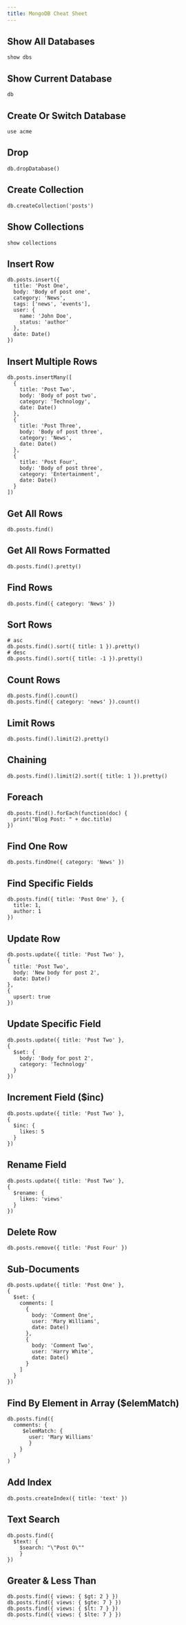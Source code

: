 ```yaml
---
title: MongoDB Cheat Sheet
---
```


## Show All Databases

```shell
show dbs
```

## Show Current Database

```shell
db
```

## Create Or Switch Database

```shell
use acme
```

## Drop

```shell
db.dropDatabase()
```

## Create Collection

```shell
db.createCollection('posts')
```

## Show Collections

```shell
show collections
```

## Insert Row

```shell
db.posts.insert({
  title: 'Post One',
  body: 'Body of post one',
  category: 'News',
  tags: ['news', 'events'],
  user: {
    name: 'John Doe',
    status: 'author'
  },
  date: Date()
})
```

## Insert Multiple Rows

```shell
db.posts.insertMany([
  {
    title: 'Post Two',
    body: 'Body of post two',
    category: 'Technology',
    date: Date()
  },
  {
    title: 'Post Three',
    body: 'Body of post three',
    category: 'News',
    date: Date()
  },
  {
    title: 'Post Four',
    body: 'Body of post three',
    category: 'Entertainment',
    date: Date()
  }
])
```

## Get All Rows

```shell
db.posts.find()
```

## Get All Rows Formatted

```shell
db.posts.find().pretty()
```

## Find Rows

```shell
db.posts.find({ category: 'News' })
```

## Sort Rows

```shell
# asc
db.posts.find().sort({ title: 1 }).pretty()
# desc
db.posts.find().sort({ title: -1 }).pretty()
```

## Count Rows

```shell
db.posts.find().count()
db.posts.find({ category: 'news' }).count()
```

## Limit Rows

```shell
db.posts.find().limit(2).pretty()
```

## Chaining

```shell
db.posts.find().limit(2).sort({ title: 1 }).pretty()
```

## Foreach

```shell
db.posts.find().forEach(function(doc) {
  print("Blog Post: " + doc.title)
})
```

## Find One Row

```shell
db.posts.findOne({ category: 'News' })
```

## Find Specific Fields

```shell
db.posts.find({ title: 'Post One' }, {
  title: 1,
  author: 1
})
```

## Update Row

```shell
db.posts.update({ title: 'Post Two' },
{
  title: 'Post Two',
  body: 'New body for post 2',
  date: Date()
},
{
  upsert: true
})
```

## Update Specific Field

```shell
db.posts.update({ title: 'Post Two' },
{
  $set: {
    body: 'Body for post 2',
    category: 'Technology'
  }
})
```

## Increment Field (\$inc)

```shell
db.posts.update({ title: 'Post Two' },
{
  $inc: {
    likes: 5
  }
})
```

## Rename Field

```shell
db.posts.update({ title: 'Post Two' },
{
  $rename: {
    likes: 'views'
  }
})
```

## Delete Row

```shell
db.posts.remove({ title: 'Post Four' })
```

## Sub-Documents

```shell
db.posts.update({ title: 'Post One' },
{
  $set: {
    comments: [
      {
        body: 'Comment One',
        user: 'Mary Williams',
        date: Date()
      },
      {
        body: 'Comment Two',
        user: 'Harry White',
        date: Date()
      }
    ]
  }
})
```

## Find By Element in Array (\$elemMatch)

```shell
db.posts.find({
  comments: {
     $elemMatch: {
       user: 'Mary Williams'
       }
    }
  }
)
```

## Add Index

```shell
db.posts.createIndex({ title: 'text' })
```

## Text Search

```shell
db.posts.find({
  $text: {
    $search: "\"Post O\""
    }
})
```

## Greater & Less Than

```shell
db.posts.find({ views: { $gt: 2 } })
db.posts.find({ views: { $gte: 7 } })
db.posts.find({ views: { $lt: 7 } })
db.posts.find({ views: { $lte: 7 } })
```
